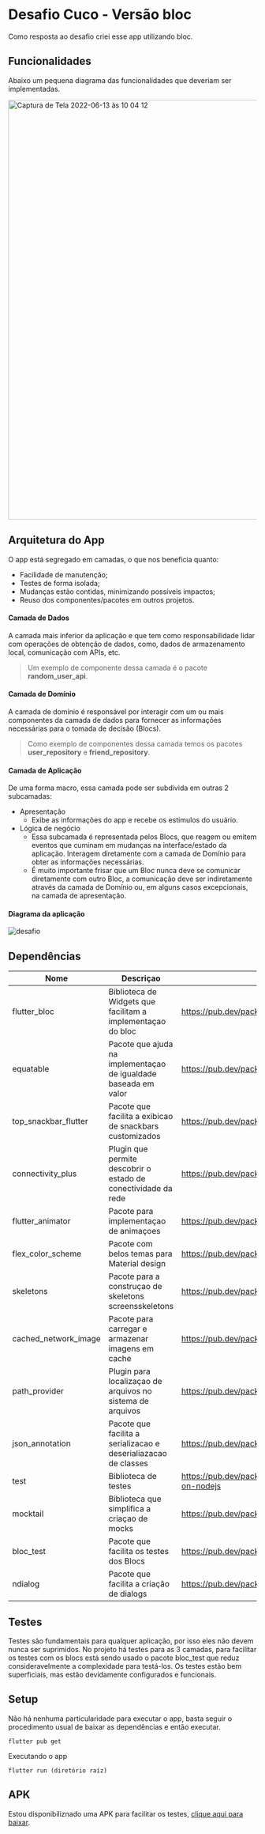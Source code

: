 # Desafio Cuco - Versão bloc

Como resposta ao desafio criei esse app utilizando bloc.

## Funcionalidades

Abaixo um pequena diagrama das funcionalidades que deveriam ser implementadas.

<img width="849" alt="Captura de Tela 2022-06-13 às 10 04 12" src="https://user-images.githubusercontent.com/17201784/173360088-25af3043-724b-456c-a583-58b2c073f602.png">

## Arquitetura do App

O app está segregado em camadas, o que nos beneficia quanto:

* Facilidade de manutenção; 
* Testes de forma isolada;
* Mudanças estão contidas, minimizando possíveis impactos;
* Reuso dos componentes/pacotes em outros projetos.

#### Camada de Dados
A camada mais inferior da aplicação e que tem como responsabilidade lidar com operações de obtenção de dados,
como, dados de armazenamento local, comunicação com APIs, etc.

>  Um exemplo de componente dessa camada é o pacote **random_user_api**.

#### Camada de Domínio

A camada de domínio é responsável por interagir com um ou mais componentes da camada de dados para fornecer as informações necessárias para o tomada de decisão (Blocs).  

> Como exemplo de componentes dessa camada temos os pacotes **user_repository** e **friend_repository**.

#### Camada de Aplicação

De uma forma macro, essa camada pode ser subdivida em outras 2 subcamadas:
 * Apresentação
    * Exibe as informações do app e recebe os estimulos do usuário. 
 * Lógica de negócio
    * Essa subcamada é representada pelos Blocs, que reagem ou emitem eventos que cuminam em mudanças na interface/estado da aplicação. Interagem diretamente com a camada de Domínio para obter as informações necessárias.
    * É muito importante frisar que um Bloc nunca deve se comunicar diretamente com outro Bloc, a comunicação deve ser indiretamente através da camada de Domínio ou, em alguns casos excepcionais, na camada de apresentação. 

   

#### Diagrama da aplicação

![desafio](https://user-images.githubusercontent.com/17201784/173256937-70063090-46ff-4504-9d7d-b2c1dbe62cdd.png)


## Dependências

| Nome                 | Descriçao                                                       | Link                                                  |
|----------------------|-----------------------------------------------------------------|-------------------------------------------------------|
| flutter_bloc         | Biblioteca de Widgets que facilitam a implementaçao do bloc     | https://pub.dev/packages/flutter_bloc                 |
| equatable            | Pacote que ajuda na implementaçao de igualdade baseada em valor | https://pub.dev/packages/equatable                    |
| top_snackbar_flutter | Pacote que facilita a exibicao de snackbars customizados        | https://pub.dev/packages/top_snackbar_flutter         |
| connectivity_plus    | Plugin que permite descobrir o estado de conectividade da rede  | https://pub.dev/packages/connectivity_plus            |
| flutter_animator     | Pacote para implementaçao de animaçoes                          | https://pub.dev/packages/flutter_animator             |
| flex_color_scheme    | Pacote com belos temas para Material design                     | https://pub.dev/packages/flex_color_scheme            |
| skeletons            | Pacote para a construçao de skeletons screensskeletons          | https://pub.dev/packages/skeletons                    |
| cached_network_image | Pacote para carregar e armazenar imagens em cache               | https://pub.dev/packages/cached_network_image         |
| path_provider        | Plugin para localizaçao de arquivos no sistema de arquivos      | https://pub.dev/packages/path_provider                |
| json_annotation      | Pacote que facilita a serializacao e deserialiazacao de classes | https://pub.dev/packages/json_annotation              |
| test                 | Biblioteca de testes                                            | https://pub.dev/packages/test#running-tests-on-nodejs |
| mocktail             | Biblioteca que simplifica a criaçao de mocks                    | https://pub.dev/packages/mocktail                     |
| bloc_test            | Pacote que facilita os testes dos Blocs                         | https://pub.dev/packages/bloc_test                    |
| ndialog              | Pacote que facilita a criação de dialogs                        | https://pub.dev/packages/ndialog/example              |

## Testes

Testes são fundamentais para qualquer aplicação, por isso eles não devem nunca ser suprimidos. No projeto há testes para as 3 camadas, para facilitar
os testes com os blocs está sendo usado o pacote bloc_test que reduz consideravelmente a complexidade para testá-los. Os testes estão bem superficiais,
mas estão devidamente configurados e funcionais.

## Setup

Não há nenhuma particularidade para executar o app, basta seguir o procedimento usual de baixar as dependências e então executar.

```
flutter pub get 
```

Executando o app

```
flutter run (diretório raíz)
```


## APK

Estou disponibiliznado uma APK para facilitar os testes, [clique aqui para baixar](https://drive.google.com/file/d/1nsCNmuzzjNySEPhzxfH8h8vR4x-Y2uTo/view?usp=sharing).

